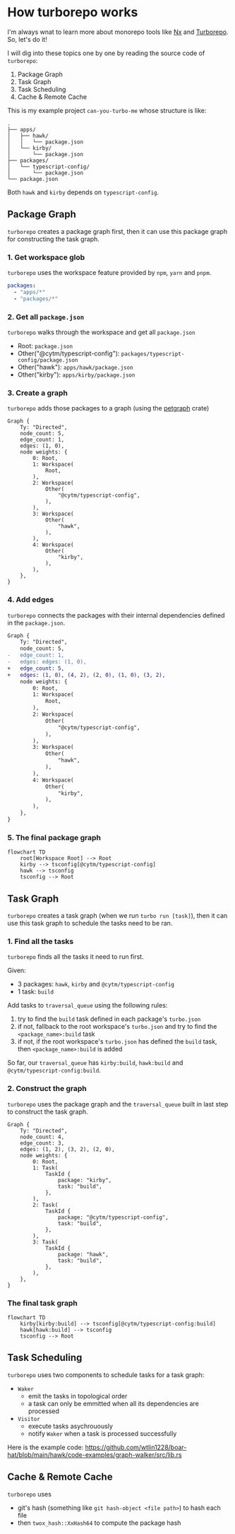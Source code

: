 # How turborepo works

I'm always wnat to learn more about monorepo tools like [Nx](https://nx.dev/) and [Turborepo](https://turbo.build/). So, let's do it!

I will dig into these topics one by one by reading the source code of `turborepo`:

1. Package Graph
2. Task Graph
3. Task Scheduling
4. Cache & Remote Cache

This is my example project `can-you-turbo-me` whose structure is like:

```
.
├── apps/
│   ├── hawk/
│   │   └── package.json
│   └── kirby/
│       └── package.json
├── packages/
│   └── typescript-config/
│       └── package.json
└── package.json
```

Both `hawk` and `kirby` depends on `typescript-config`.

## Package Graph

`turborepo` creates a package graph first, then it can use this package graph for constructing the task graph.

### 1. Get workspace glob

`turborepo` uses the workspace feature provided by `npm`, `yarn` and `pnpm`.

```yaml
packages:
  - "apps/*"
  - "packages/*"
```

### 2. Get all `package.json`

`turborepo` walks through the workspace and get all `package.json`

- Root: `package.json`
- Other("@cytm/typescript-config"): `packages/typescript-config/package.json`
- Other("hawk"): `apps/hawk/package.json`
- Other("kirby"): `apps/kirby/package.json`

### 3. Create a graph

`turborepo` adds those packages to a graph (using the [petgraph](https://docs.rs/petgraph/latest/petgraph/) crate)

```
Graph {
    Ty: "Directed",
    node_count: 5,
    edge_count: 1,
    edges: (1, 0),
    node weights: {
        0: Root,
        1: Workspace(
            Root,
        ),
        2: Workspace(
            Other(
                "@cytm/typescript-config",
            ),
        ),
        3: Workspace(
            Other(
                "hawk",
            ),
        ),
        4: Workspace(
            Other(
                "kirby",
            ),
        ),
    },
}
```

### 4. Add edges

`turborepo` connects the packages with their internal dependencies defined in the `package.json`.

```diff
Graph {
    Ty: "Directed",
    node_count: 5,
-   edge_count: 1,
-   edges: edges: (1, 0),
+   edge_count: 5,
+   edges: (1, 0), (4, 2), (2, 0), (1, 0), (3, 2),
    node weights: {
        0: Root,
        1: Workspace(
            Root,
        ),
        2: Workspace(
            Other(
                "@cytm/typescript-config",
            ),
        ),
        3: Workspace(
            Other(
                "hawk",
            ),
        ),
        4: Workspace(
            Other(
                "kirby",
            ),
        ),
    },
}
```

### 5. The final package graph

```mermaid
flowchart TD
    root[Workspace Root] --> Root
    kirby --> tsconfig[@cytm/typescript-config]
    hawk --> tsconfig
    tsconfig --> Root
```

## Task Graph

`turborepo` creates a task graph (when we run `turbo run [task]`), then it can use this task graph to schedule the tasks need to be ran.

### 1. Find all the tasks

`turborepo` finds all the tasks it need to run first.

Given:

- 3 packages: `hawk`, `kirby` and `@cytm/typescript-config`
- 1 task: `build`

Add tasks to `traversal_queue` using the following rules:

1. try to find the `build` task defined in each package's `turbo.json`
2. if not, fallback to the root workspace's `turbo.json` and try to find the `<package_name>:build` task
3. if not, if the root workspace's `turbo.json` has defined the `build` task, then `<package_name>:build` is added

So far, our `traversal_queue` has `kirby:build`, `hawk:build` and `@cytm/typescript-config:build`.

### 2. Construct the graph

`turborepo` uses the package graph and the `traversal_queue` built in last step to construct the task graph.

```
Graph {
    Ty: "Directed",
    node_count: 4,
    edge_count: 3,
    edges: (1, 2), (3, 2), (2, 0),
    node weights: {
        0: Root,
        1: Task(
            TaskId {
                package: "kirby",
                task: "build",
            },
        ),
        2: Task(
            TaskId {
                package: "@cytm/typescript-config",
                task: "build",
            },
        ),
        3: Task(
            TaskId {
                package: "hawk",
                task: "build",
            },
        ),
    },
}
```

### The final task graph

```mermaid
flowchart TD
    kirby[kirby:build] --> tsconfig[@cytm/typescript-config:build]
    hawk[hawk:build] --> tsconfig
    tsconfig --> Root
```

## Task Scheduling

`turborepo` uses two components to schedule tasks for a task graph:

- `Waker`
  - emit the tasks in topological order
  - a task can only be emmitted when all its dependencies are processed
- `Visitor`
  - execute tasks asychrouously
  - notify `Waker` when a task is processed successfully

Here is the example code: https://github.com/wtlin1228/boar-hat/blob/main/hawk/code-examples/graph-walker/src/lib.rs

## Cache & Remote Cache

`turborepo` uses

- git's hash (something like `git hash-object <file path>`) to hash each file
- then `twox_hash::XxHash64` to compute the package hash
